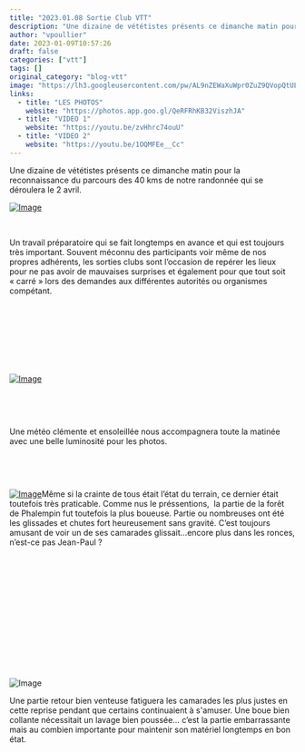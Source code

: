 ```yaml
---
title: "2023.01.08 Sortie Club VTT"
description: "Une dizaine de vététistes présents ce dimanche matin pour la reconnaissance du parcours des 40 kms de notre randonnée qui se déroulera le 2 avril."
author: "vpoullier"
date: 2023-01-09T10:57:26
draft: false
categories: ["vtt"]
tags: []
original_category: "blog-vtt"
image: "https://lh3.googleusercontent.com/pw/AL9nZEWaXuWpr0ZuZ9QVopQtULqf0zTserw0dDpTk-65xv-2qJLs9it1TaXWHAv1aYo113eW1R8LHeGN9rXN1JaKXVXwQcAMaZYaaSwUTw8wwVoinsbWmFodBjVyrrgvusYUHdS68TblZ9S5jsXQhbLVx2n4ew=w1666-h937-no?authuser=0"
links:
  - title: "LES PHOTOS"
    website: "https://photos.app.goo.gl/QeRFRhKB32ViszhJA"
  - title: "VIDEO 1"
    website: "https://youtu.be/zvHhrc74ouU"
  - title: "VIDEO 2"
    website: "https://youtu.be/1OQMFEe__Cc"
---
```


Une dizaine de vététistes présents ce dimanche matin pour la reconnaissance du parcours des 40 kms de notre randonnée qui se déroulera le 2 avril.

<!--more-->

[ ![Image](https://lh3.googleusercontent.com/pw/AL9nZEXOnkIGv1aGdw2d_xmWLZdIXhxFHHNpDeME_Lcr1F0O2f5E8mqqeSOQ513xtXTGf3HI44EM7EDaaymOnUYcWuvZzFb25e_tmynRrz8FE993Mnx8PTc_Zke4hiL-YFQb5f_qz-fySVvZzIqs3vea52CR-w=w1920-h864-no?authuser=0)](https://lh3.googleusercontent.com/pw/AL9nZEXOnkIGv1aGdw2d_xmWLZdIXhxFHHNpDeME_Lcr1F0O2f5E8mqqeSOQ513xtXTGf3HI44EM7EDaaymOnUYcWuvZzFb25e_tmynRrz8FE993Mnx8PTc_Zke4hiL-YFQb5f_qz-fySVvZzIqs3vea52CR-w=w1920-h864-no?authuser=0)

&nbsp;

Un travail préparatoire qui se fait longtemps en avance et qui est toujours très important. Souvent méconnu des participants voir même de nos propres adhérents, les sorties clubs sont l’occasion de repérer les lieux pour ne pas avoir de mauvaises surprises et également pour que tout soit «&nbsp;carré&nbsp;» lors des demandes aux différentes autorités ou organismes compétant.

&nbsp;

&nbsp;

&nbsp;

&nbsp;

[![Image](https://lh3.googleusercontent.com/pw/AL9nZEWJCmW7nYBsnk0ecHpHSnqTzL4kcFYKrltGJWFwhy4un7YNhO89zSZuOG8U4dul16F95WRk-Z8eaCSlkthxSbRz3uagQqpRySnrLRLxRkCYhIMjdDeoetL0OvpdbXXFypF3QaGmnQ7tF8lHVsDe6LrW7g=w1666-h937-no?authuser=0)](https://lh3.googleusercontent.com/pw/AL9nZEWJCmW7nYBsnk0ecHpHSnqTzL4kcFYKrltGJWFwhy4un7YNhO89zSZuOG8U4dul16F95WRk-Z8eaCSlkthxSbRz3uagQqpRySnrLRLxRkCYhIMjdDeoetL0OvpdbXXFypF3QaGmnQ7tF8lHVsDe6LrW7g=w1666-h937-no?authuser=0)

&nbsp;

&nbsp;

Une météo clémente et ensoleillée nous accompagnera toute la matinée avec une belle luminosité pour les photos.

&nbsp;

&nbsp;

[ ![Image](https://lh3.googleusercontent.com/pw/AL9nZEU3l4JJDSINuG0xuxm6FyoHExcwQ3sGA5VIkM9xsJqIAUbTR4_FB2y6mpNutVRGB1Fj13cJ1y4dQrHkhPf_GSK5tIjbARPJbwzBv-nMA2W17ook620EfGUnTjVhv3_-ScjzH14WIzpxlzBScHK0AxN6Lw=w1666-h937-no?authuser=0)](https://lh3.googleusercontent.com/pw/AL9nZEU3l4JJDSINuG0xuxm6FyoHExcwQ3sGA5VIkM9xsJqIAUbTR4_FB2y6mpNutVRGB1Fj13cJ1y4dQrHkhPf_GSK5tIjbARPJbwzBv-nMA2W17ook620EfGUnTjVhv3_-ScjzH14WIzpxlzBScHK0AxN6Lw=w1666-h937-no?authuser=0)Même si la crainte de tous était l’état du terrain, ce dernier était toutefois très praticable. Comme nus le préssentions,&nbsp; la partie de la forêt de Phalempin fut toutefois la plus boueuse. Partie ou nombreuses ont été les glissades et chutes fort heureusement sans gravité. C’est toujours amusant de voir un de ses camarades glissait…encore plus dans les ronces, n’est-ce pas Jean-Paul&nbsp;?

&nbsp;

&nbsp;

&nbsp;

&nbsp;

&nbsp;

&nbsp;

&nbsp;

![Image](https://lh3.googleusercontent.com/pw/AL9nZEUdtlZSibFgYvmFSJgqjRj3tKOJLCj6LNMOe1ucIgR9cr6fe_JZ4z-XkKrxJPRWyTLQtG17a93x1SZCXnBRzgCWlo_xK-OCo4i1Ion1NzjGhvGpWfwcTsyjyQb_HRkse5wdyH9wBNgr8xJV06a1RrnXaQ=w1666-h937-no?authuser=0)

Une partie retour bien venteuse fatiguera les camarades les plus justes en cette reprise pendant que certains continuaient à s'amuser. Une boue bien collante nécessitait un lavage bien poussée… c’est la partie embarrassante mais au combien importante pour maintenir son matériel longtemps en bon état.